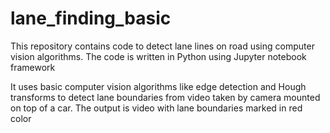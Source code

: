 # lane_finding_basic
This repository contains code to detect lane lines on road using computer vision algorithms. 
The code is written in Python using Jupyter notebook framework

It uses basic computer vision algorithms like edge detection and Hough transforms to detect lane boundaries from video taken by camera mounted on top of a car.
The output is video with lane boundaries marked in red color
